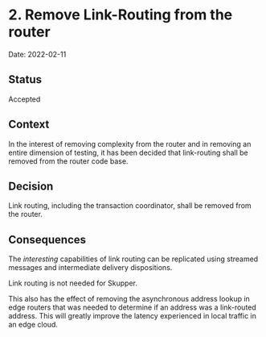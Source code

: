 # 2. Remove Link-Routing from the router

Date: 2022-02-11

## Status

Accepted

## Context

In the interest of removing complexity from the router and in removing an entire dimension of testing, it has been decided that link-routing shall be removed from the router code base.

## Decision

Link routing, including the transaction coordinator, shall be removed from the router.

## Consequences

The _interesting_ capabilities of link routing can be replicated using streamed messages and intermediate delivery dispositions.

Link routing is not needed for Skupper.

This also has the effect of removing the asynchronous address lookup in edge routers that was needed to determine if an address was a link-routed address.  This will greatly improve the latency experienced in local traffic in an edge cloud.
